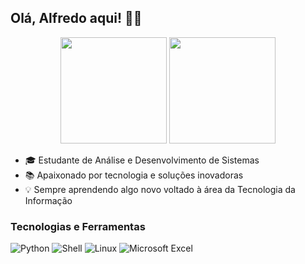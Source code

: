 ## Olá, Alfredo aqui! 👋🤓

<p align="center">
  <img height="170" src="https://github-readme-stats.vercel.app/api?username=Alphynha&show_icons=true&theme=tokyonight&count_private=true" />
  <img height="170" src="https://github-readme-stats.vercel.app/api/top-langs/?username=Alphynha&layout=compact&theme=tokyonight" />
</p>

* 🎓 Estudante de Análise e Desenvolvimento de Sistemas
* 📚 Apaixonado por tecnologia e soluções inovadoras
* 💡 Sempre aprendendo algo novo voltado à área da Tecnologia da Informação

### Tecnologias e Ferramentas

![Python](https://img.shields.io/badge/python-3670A0?style=for-the-badge&logo=python&logoColor=ffdd54)
![Shell](https://img.shields.io/badge/shell_script-%23121011.svg?style=for-the-badge&logo=gnu-bash&logoColor=white)
![Linux](https://img.shields.io/badge/Linux-FCC624?style=for-the-badge&logo=linux&logoColor=black)
![Microsoft Excel](https://img.shields.io/badge/Microsoft_Excel-217346?style=for-the-badge&logo=microsoft-excel&logoColor=white)
